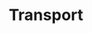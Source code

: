 ---
title: "Transport"
workflowContent: [
            {
              i: "0",
              image: "/image/school-vehicles-fitted.jpg",
              alternateText: "School vehicles fitted with GPS",
              heading: "School vehicles fitted with GPS"
            },
            {
              i: "1",
              image: "/image/student-groups-vehicle.jpg",
              alternateText: "Student groups by vehicle",
              heading: "Student groups by vehicle"
            },
            {
              i: "2",
              image: "/image/tracking--school.jpg",
              alternateText: "Tracking by school on web",
              heading: "Tracking by school on web"
            },
            {
              i: "3",
              image: "/image/tracking-parents.jpg",
              alternateText: "Tracking by parents on app",
              heading: "Tracking by parents on app"
            },
            {
              i: "end",
              image: "/image/video-enhancements.jpg",
              alternateText: "RFID & video enhancements",
              heading: "RFID & video enhancements"
            }

          ] 
typeOfPage: "workflow"
weight:
draft: false
---